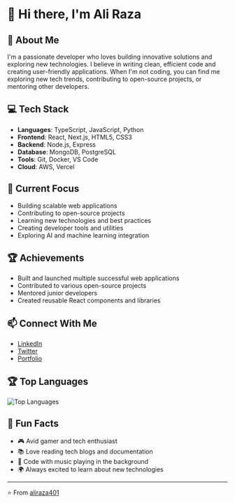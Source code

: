 # 👋 Hi there, I'm Ali Raza

## 🚀 About Me
I'm a passionate developer who loves building innovative solutions and exploring new technologies. I believe in writing clean, efficient code and creating user-friendly applications. When I'm not coding, you can find me exploring new tech trends, contributing to open-source projects, or mentoring other developers.

## 💻 Tech Stack
- **Languages**: TypeScript, JavaScript, Python
- **Frontend**: React, Next.js, HTML5, CSS3
- **Backend**: Node.js, Express
- **Database**: MongoDB, PostgreSQL
- **Tools**: Git, Docker, VS Code
- **Cloud**: AWS, Vercel

## 🌟 Current Focus
- Building scalable web applications
- Contributing to open-source projects
- Learning new technologies and best practices
- Creating developer tools and utilities
- Exploring AI and machine learning integration

## 🏆 Achievements
- Built and launched multiple successful web applications
- Contributed to various open-source projects
- Mentored junior developers
- Created reusable React components and libraries


## 📫 Connect With Me
- [LinkedIn](https://www.linkedin.com/in/ali-raza-4a3284164/)
- [Twitter](https://twitter.com/raza_kontakt)
- [Portfolio](https://my-cv-b154e.web.app/)

## 🏆 Top Languages
![Top Languages](https://github-readme-stats.vercel.app/api/top-langs/?username=aliraza401&layout=compact&theme=radical)

## 🌟 Fun Facts
- 🎮 Avid gamer and tech enthusiast
- 📚 Love reading tech blogs and documentation
- 🎵 Code with music playing in the background
- 🌍 Always excited to learn about new technologies

---
⭐️ From [aliraza401](https://github.com/aliraza401)
